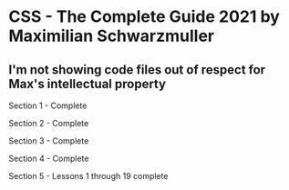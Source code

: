 # CSS - The Complete Guide 2021 by Maximilian Schwarzmuller

## I'm not showing code files out of respect for Max's intellectual property

Section 1 - Complete

Section 2 - Complete

Section 3 - Complete

Section 4 - Complete

Section 5 - Lessons 1 through 19 complete
